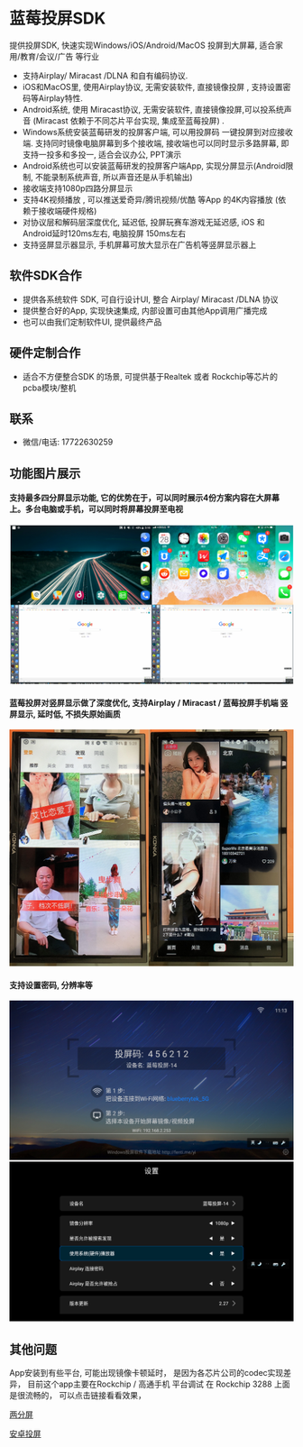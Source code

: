 # 蓝莓投屏SDK
提供投屏SDK, 快速实现Windows/iOS/Android/MacOS 投屏到大屏幕, 适合家用/教育/会议/广告 等行业


-	支持Airplay/ Miracast /DLNA 和自有编码协议.
-	iOS和MacOS里, 使用Airplay协议, 无需安装软件, 直接镜像投屏 , 支持设置密码等Airplay特性.
-	Android系统, 使用 Miracast协议, 无需安装软件, 直接镜像投屏,可以投系统声音  (Miracast 依赖于不同芯片平台实现, 集成至蓝莓投屏) .
-	Windows系统安装蓝莓研发的投屏客户端, 可以用投屏码 一键投屏到对应接收端. 支持同时镜像电脑屏幕到多个接收端,  接收端也可以同时显示多路屏幕, 即支持一投多和多投一, 适合会议办公, PPT演示
-	Android系统也可以安装蓝莓研发的投屏客户端App, 实现分屏显示(Android限制, 不能录制系统声音, 所以声音还是从手机输出)
-	接收端支持1080p四路分屏显示
-	支持4K视频播放 , 可以推送爱奇异/腾讯视频/优酷 等App 的4K内容播放 (依赖于接收端硬件规格)
-	对协议层和解码层深度优化, 延迟低, 投屏玩赛车游戏无延迟感,  iOS 和Android延时120ms左右, 电脑投屏 150ms左右
-	支持竖屏显示器显示, 手机屏幕可放大显示在广告机等竖屏显示器上

## 软件SDK合作

- 提供各系统软件 SDK,  可自行设计UI, 整合 Airplay/ Miracast /DLNA 协议  
- 提供整合好的App, 实现快速集成, 内部设置可由其他App调用广播完成
- 也可以由我们定制软件UI, 提供最终产品

## 硬件定制合作

- 适合不方便整合SDK 的场景, 可提供基于Realtek 或者 Rockchip等芯片的pcba模块/整机

## 联系

- 微信/电话: 17722630259



## 功能图片展示

#### 支持最多四分屏显示功能, 它的优势在于，可以同时展示4份方案内容在大屏幕上。多台电脑或手机，可以同时将屏幕投屏至电视 
![Alt text](image/four.png?raw=true "Title")

#### 蓝莓投屏对竖屏显示做了深度优化, 支持Airplay / Miracast / 蓝莓投屏手机端 竖屏显示, 延时低, 不损失原始画质
![Alt text](image/v.png?raw=true "Title")

#### 支持设置密码, 分辨率等
![Alt text](image/main.png?raw=true "Title")
![Alt text](image/setup.png?raw=true "Title")


## 其他问题
App安装到有些平台, 可能出现镜像卡顿延时， 是因为各芯片公司的codec实现差异， 目前这个app主要在Rockchip / 高通手机 平台调试 
在 Rockchip 3288 上面是很流畅的， 可以点击链接看看效果，

[两分屏](https://v.youku.com/v_show/id_XNDI3MjkxMDMwOA==.html?spm=a2h3j.8428770.3416059.1)

[安卓投屏](https://v.youku.com/v_show/id_XNDI3MjkxMjE5Mg==.html?spm=a2h3j.8428770.3416059.1)